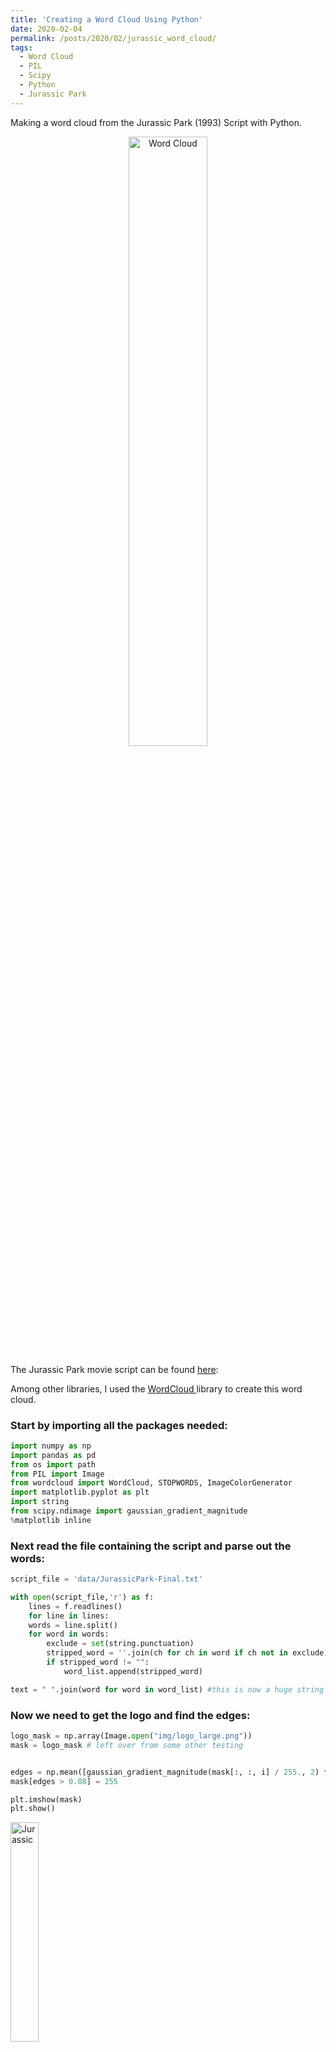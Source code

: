 ```yaml
---
title: 'Creating a Word Cloud Using Python'
date: 2020-02-04
permalink: /posts/2020/02/jurassic_word_cloud/
tags:
  - Word Cloud
  - PIL
  - Scipy
  - Python
  - Jurassic Park
---
```

Making a word cloud from the Jurassic Park (1993) Script with Python.


<p align="center">
  <img src="../../../../images/word_cloud_jurassic2.png" alt="Word Cloud" style="width:50%" />
</p>


The Jurassic Park movie script can be found <a href = "https://www.springfieldspringfield.co.uk/movie_script.php?movie=jurassic-park">here</a>: 


Among other libraries, I used the <a href= "http://amueller.github.io/word_cloud"/> WordCloud </a> library to create this word cloud. 

### Start by importing all the packages needed:

```python
import numpy as np
import pandas as pd
from os import path
from PIL import Image
from wordcloud import WordCloud, STOPWORDS, ImageColorGenerator
import matplotlib.pyplot as plt
import string
from scipy.ndimage import gaussian_gradient_magnitude
%matplotlib inline
```

### Next read the file containing the script and parse out the words:

```python
script_file = 'data/JurassicPark-Final.txt'

with open(script_file,'r') as f:
    lines = f.readlines()
    for line in lines:
	words = line.split()
	for word in words:
	    exclude = set(string.punctuation)
	    stripped_word = ''.join(ch for ch in word if ch not in exclude) # Exclude punctuation
	    if stripped_word != "":
	        word_list.append(stripped_word)

text = " ".join(word for word in word_list) #this is now a huge string containing the entire script!

```

### Now we need to get the logo and find the edges:

```python
logo_mask = np.array(Image.open("img/logo_large.png"))
mask = logo_mask # left over from some other testing


edges = np.mean([gaussian_gradient_magnitude(mask[:, :, i] / 255., 2) for i in range(3)], axis=0)
mask[edges > 0.08] = 255

plt.imshow(mask)
plt.show()
```

<img src="../../../../images/logo_large.png" alt="Jurassic" style="width:30%">


### Create the Word Cloud
```python
# Create stopword list:
stopwords = set(STOPWORDS)
stopwords.update(["youre", "Theyre", "Ill", "well","Im","Thats", "Id","Dont", "Theres","Ive",
                 "Didnt","Hes"]) #ignore some boring words

# Create a word cloud image
wc = WordCloud(stopwords = stopwords,max_words=5000, mask=mask, max_font_size=100, random_state=20,
               relative_scaling=0.5)

# Generate a wordcloud
wc.generate(text)
```

### Finally, add some coloring and make it look nice:
```python
#create coloring from image
image_colors = ImageColorGenerator(mask)
wc.recolor(color_func=image_colors)
plt.figure(figsize=(10, 10))
plt.imshow(wc, interpolation="bilinear")


image = Image.open('img/logo_large.png')# add the logo back in so you can see it a little better
plt.imshow(image, alpha=0.2)

plt.axis("off")
```

### If you want to save your images:
```python
wc.to_file("img/word_cloud_jurassic.png") #only saves word cloud
plt.savefig("img/word_cloud_jurassic2.png", bbox_inches = 'tight') # saves everything
```

<p align="center">
  <img src="../../../../images/word_cloud_jurassic2.png" alt="Word Cloud" style="width:100%" />
</p>






